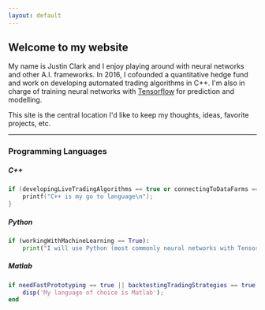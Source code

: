 ```yaml
---
layout: default
---
```


## Welcome to my website

My name is Justin Clark and I enjoy playing around with neural networks and other A.I. frameworks. In 2016, I cofounded a quantitative hedge fund and work on developing automated trading algorithms in C++. I'm also in charge of training neural networks with [Tensorflow](https://tensorflow.org/) for prediction and modelling.

This site is the central location I'd like to keep my thoughts, ideas, favorite projects, etc.
* * *

### Programming Languages
##### C++
```c++
if (developingLiveTradingAlgorithms == true or connectingToDataFarms == true){
    printf("C++ is my go to language\n");
}
```

##### Python
```python
if (workingWithMachineLearning == True):
    print("I will use Python (most commonly neural networks with Tensorflow)") 
```

##### Matlab
```matlab
if needFastPrototyping == true || backtestingTradingStrategies == true
    disp('My language of choice is Matlab');
end
```
